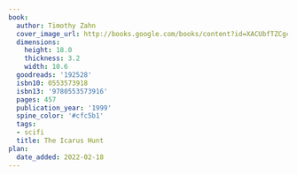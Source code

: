 ```yaml
---
book:
  author: Timothy Zahn
  cover_image_url: http://books.google.com/books/content?id=XACUbfTZCgcC&printsec=frontcover&img=1&zoom=1&source=gbs_api
  dimensions:
    height: 18.0
    thickness: 3.2
    width: 10.6
  goodreads: '192528'
  isbn10: 0553573918
  isbn13: '9780553573916'
  pages: 457
  publication_year: '1999'
  spine_color: '#cfc5b1'
  tags:
  - scifi
  title: The Icarus Hunt
plan:
  date_added: 2022-02-18
---
```

